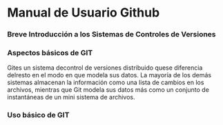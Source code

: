 # Manual de Usuario Github

### Breve Introducción a los Sistemas de Controles de Versiones


### Aspectos básicos de GIT

Gites un sistema decontrol de versiones distribuido quese diferencia delresto en el modo en que modela sus datos. La mayoría de los demás sistemas almacenan la información como una lista de cambios en los archivos, mientras que Git modela sus datos más como un
conjunto de instantáneas de un mini sistema de archivos.

### Uso básico de GIT


